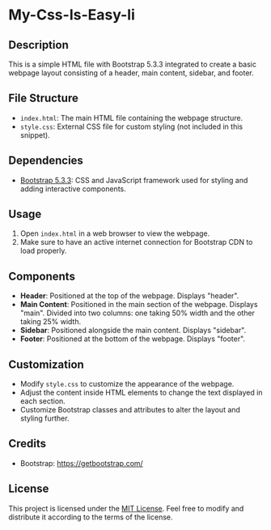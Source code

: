 # My-Css-Is-Easy-li

## Description
This is a simple HTML file with Bootstrap 5.3.3 integrated to create a basic webpage layout consisting of a header, main content, sidebar, and footer.

## File Structure
- `index.html`: The main HTML file containing the webpage structure.
- `style.css`: External CSS file for custom styling (not included in this snippet).

## Dependencies
- [Bootstrap 5.3.3](https://getbootstrap.com/): CSS and JavaScript framework used for styling and adding interactive components.

## Usage
1. Open `index.html` in a web browser to view the webpage.
2. Make sure to have an active internet connection for Bootstrap CDN to load properly.

## Components
- **Header**: Positioned at the top of the webpage. Displays "header".
- **Main Content**: Positioned in the main section of the webpage. Displays "main". Divided into two columns: one taking 50% width and the other taking 25% width.
- **Sidebar**: Positioned alongside the main content. Displays "sidebar".
- **Footer**: Positioned at the bottom of the webpage. Displays "footer".

## Customization
- Modify `style.css` to customize the appearance of the webpage.
- Adjust the content inside HTML elements to change the text displayed in each section.
- Customize Bootstrap classes and attributes to alter the layout and styling further.

## Credits
- Bootstrap: https://getbootstrap.com/

## License
This project is licensed under the [MIT License](https://opensource.org/licenses/MIT). Feel free to modify and distribute it according to the terms of the license.
